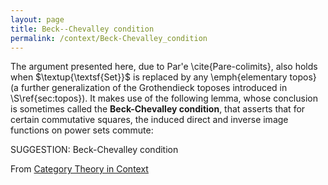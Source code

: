 ```yaml
---
layout: page
title: Beck--Chevalley condition
permalink: /context/Beck-Chevalley_condition
---
```

The argument presented here, due to Par\'e \cite{Pare-colimits}, also  holds when $\textup{\textsf{Set}}$ is replaced by any \emph{elementary topos} (a further generalization of the Grothendieck toposes introduced in \S\ref{sec:topos}). It makes use of the following lemma, whose conclusion is sometimes called the **Beck-Chevalley condition**, that asserts that for certain commutative squares, the induced direct and inverse image functions on power sets commute:

SUGGESTION: Beck-Chevalley condition

From [Category Theory in Context](https://mathgloss.github.io/MathGloss/context.html)